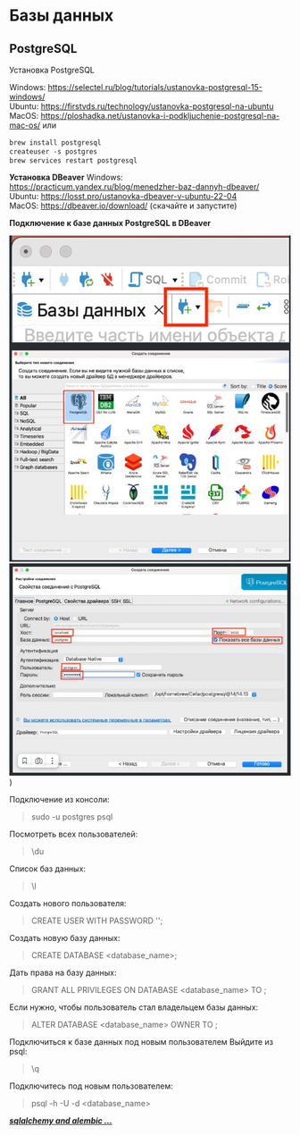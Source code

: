 # Базы данных

## PostgreSQL

Установка PostgreSQL

Windows: https://selectel.ru/blog/tutorials/ustanovka-postgresql-15-windows/  
Ubuntu: https://firstvds.ru/technology/ustanovka-postgresql-na-ubuntu  
MacOS: https://ploshadka.net/ustanovka-i-podkljuchenie-postgresql-na-mac-os/ или  
```
brew install postgresql
createuser -s postgres
brew services restart postgresql
```

**Установка DBeaver**
Windows: https://practicum.yandex.ru/blog/menedzher-baz-dannyh-dbeaver/  
Ubuntu: https://losst.pro/ustanovka-dbeaver-v-ubuntu-22-04  
MacOS: https://dbeaver.io/download/ (скачайте и запустите)  

**Подключение к базе данных PostgreSQL в DBeaver**

![Подключить](images/photo_2024-09-26_03-17-01.jpg)
![Подключить](images/photo_2024-09-26_03-16-10.jpg))


Подключение из консоли:
> sudo -u postgres psql

Посмотреть всех пользователей:
> \du

Список баз данных:
> \l

Создать нового пользователя:
> CREATE USER <username> WITH PASSWORD '<password>';

Создать новую базу данных:
> CREATE DATABASE <database_name>;

Дать права на базу данных:
> GRANT ALL PRIVILEGES ON DATABASE <database_name> TO <username>;

Если нужно, чтобы пользователь стал владельцем базы данных:
> ALTER DATABASE <database_name> OWNER TO <username>;

Подключиться к базе данных под новым пользователем
Выйдите из psql:
> \q

Подключитесь под новым пользователем:
> psql -h <host> -U <username> -d <database_name>


***[sqlalchemy and alembic ...](sqlalchemy_and_alembic.md)***


